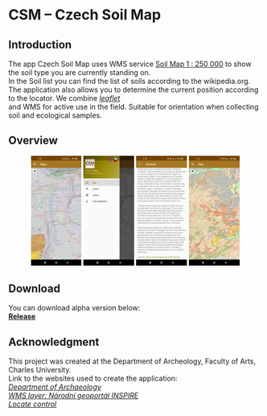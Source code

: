 # CSM – Czech Soil Map

## Introduction

The app Czech Soil Map uses WMS service <a href= "https://geoportal.gov.cz/">Soil Map 1 : 250 000</a> to show the soil type you are currently standing on. <br>
In the Soil list you can find the list of soils according to the wikipedia.org. The application also allows you to determine the current position according to the locator. We combine <i><a href="https://leafletjs.com/">leaflet</a></i><br> and WMS for active use in the field. Suitable for orientation when collecting soil and ecological samples.


## Overview
<p align="center">
<img src="media/images/screen0.jpg" width="20%">

<img src="media/images/screen1.jpg" width="20%">

<img src="media/images/screen2.jpg" width="20%">

<img src="media/images/screen3.jpg" width="20%">
</p>

## Download
You can download alpha version below:
<br>
<b>[Release](https://github.com/Barilac/CSM/releases)</b>

## Acknowledgment
This project was created at the Department of Archeology, Faculty of Arts, Charles University.<br>
Link to the websites used to create the application:<br>
<i><a href="http://uprav.ff.cuni.cz">Department of Archaeology</a></i><br>
<i><a href="http://geoportal.gov.cz">WMS layer: Národní geoportál INSPIRE</a></i><br>
<i><a href="https://github.com/domoritz/leaflet-locatecontrol">Locate control</a></i>
